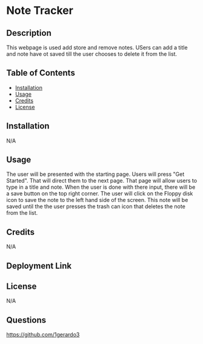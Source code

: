 # Note Tracker

## Description
This webpage is used add store and remove notes. USers can add a title and note have ot saved till the user chooses to delete it from the list.

## Table of Contents
- [Installation](#installation)
- [Usage](#usage)
- [Credits](#credits)
- [License](#license)
  
## Installation
N/A

## Usage
The user will be presented with the starting page. Users will press "Get Started". That will direct them to the next page. That page will allow users to type in a title and note. When the user is done with there input, there will be a save button on the top right corner. The user will click on the Floppy disk icon to save the note to the left hand side of the screen. This note will be saved until the the user presses the trash can icon that deletes the note from the list.



## Credits
N/A

## Deployment Link


## License
N/A

## Questions
https://github.com/1gerardo3
